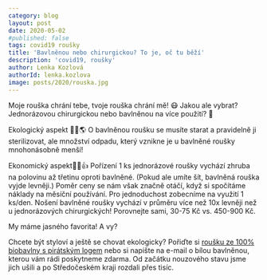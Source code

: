 ```yaml
---
category: blog
layout: post
date: 2020-05-02
#published: false
tags: covid19 roušky
title: 'Bavlněnou nebo chirurgickou? To je, oč tu běží'
description: 'covid19, roušky'
author: Lenka Kozlová
authorId: lenka.kozlova
image: posts/2020/rouska.jpg
---
```


Moje rouška chrání tebe, tvoje rouška chrání mě! 😷 Jakou ale vybrat? Jednorázovou chirurgickou nebo bavlněnou na více použití? 🤔

Ekologický aspekt 🌱🦋🌎
O bavlněnou roušku se musíte starat a pravidelně ji sterilizovat, ale množství odpadu, který vznikne je u bavlněné roušky mnohonásobně menší!

Ekonomický aspekt🤑🧐👍
Pořízení 1 ks jednorázové roušky vychází zhruba na polovinu až třetinu oproti bavlněné. (Pokud ale umíte šít, bavlněná rouška vyjde levněji.)
Poměr ceny se nám však značně otáčí, když si spočítáme náklady na měsíční používání. Pro jednoduchost zobecníme na využití 1 ks/den. Nošení bavlněné roušky vychází v průměru více než 10x levněji než u jednorázových chirurgických! Porovnejte sami, 30-75 Kč vs. 450-900 Kč.

My máme jasného favorita! A vy? 

Chcete být styloví a ještě se chovat ekologicky? Pořiďte si [roušku ze 100% biobavlny s pirátským logem](https://www.piratskyobchod.cz/vybaveni-n…/rouska-pro-pirata/) nebo si napište na e-mail o bílou bavlněnou, kterou vám rádi poskytneme zdarma. Od začátku nouzového stavu jsme jich ušili a po Středočeském kraji rozdali přes tisíc.
